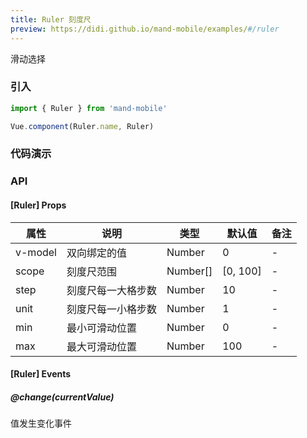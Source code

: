 ```yaml
---
title: Ruler 刻度尺
preview: https://didi.github.io/mand-mobile/examples/#/ruler
---
```


滑动选择

### 引入

```javascript
import { Ruler } from 'mand-mobile'

Vue.component(Ruler.name, Ruler)
```

### 代码演示
<!-- DEMO -->

### API

#### [Ruler] Props
|属性 | 说明 | 类型 | 默认值 | 备注 |
|----|-----|------|------|------|
|v-model|双向绑定的值|Number|0|-|
|scope|刻度尺范围|Number[]|[0, 100]|-|
|step|刻度尺每一大格步数|Number|10|-|
|unit|刻度尺每一小格步数|Number|1|-|
|min|最小可滑动位置|Number|0|-|
|max|最大可滑动位置|Number|100|-|

#### [Ruler] Events

##### @change(currentValue)
值发生变化事件
